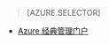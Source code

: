 > [AZURE.SELECTOR]
<!--- [Azure Portal](../articles/storage/storage-create-storage-account.md)-->
- [Azure 经典管理门户](/documentation/articles/storage-create-storage-account-classic-portal/)

<!---HONumber=Mooncake_0104_2016-->